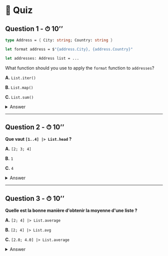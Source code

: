 # 🍔 Quiz

## Question 1 - ⏱ 10’’

```fsharp
type Address = { City: string; Country: string }

let format address = $"{address.City}, {address.Country}"

let addresses: Address list = ...
```

What function should you use to apply the `format` function to `addresses`?

**A.** `List.iter()`

**B.** `List.map()`

**C.** `List.sum()`

<details>

<summary>Answer</summary>

**A.** `List.iter()` ❌

**B.** `List.map()` ✅

**C.** `List.sum()` ❌

</details>

***

## Question 2 - ⏱ 10’’

**Que vaut `[1..4] |> List.head` ?**

**A.** `[2; 3; 4]`

**B.** `1`

**C.** `4`

<details>

<summary>Answer</summary>

**A.** `[2; 3; 4]` ❌ _(This is the result of `List.tail`)_

**B.** `1` ✅

**C.** `4` ❌ _(This is the result of `List.last`)_

</details>

***

## Question 3 - ⏱ 10’’

**Quelle est la bonne manière d'obtenir la moyenne d'une liste ?**

**A.** `[2; 4] |> List.average`

**B.** `[2; 4] |> List.avg`

**C.** `[2.0; 4.0] |> List.average`

<details>

<summary>Answer</summary>

**A.** `[2; 4] |> List.average` ❌

💥 **Error FS0001:** `List.average` does not support the type `int`, because the latter lacks the required (real or built-in) member `DivideByInt`

**B.** `[2; 4] |> List.avg`

💥 **Error FS0039:** The value, constructor, namespace or type `avg` is not defined.

**C.** `[2.0; 4.0] |> List.average` ✅

</details>
